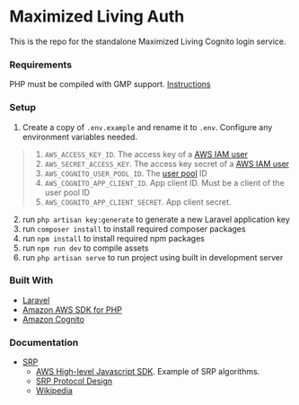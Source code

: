 # Maximized Living Auth
This is the repo for the standalone Maximized Living Cognito login service.

### Requirements
PHP must be compiled with GMP support. [Instructions](http://php.net/manual/en/gmp.installation.php)

### Setup
1. Create a copy of `.env.example` and rename it to `.env`. Configure any environment variables needed.
> 1. `AWS_ACCESS_KEY_ID`. The access key of a [AWS IAM user](https://console.aws.amazon.com/iam/home)
> 2. `AWS_SECRET_ACCESS_KEY`. The access key secret of a [AWS IAM user](https://console.aws.amazon.com/iam/home)
> 3. `AWS_COGNITO_USER_POOL_ID`. The [user pool](https://us-east-2.console.aws.amazon.com/cognito/users/) ID 
> 4. `AWS_COGNITO_APP_CLIENT_ID`. App client ID. Must be a client of the user pool ID 
> 5. `AWS_COGNITO_APP_CLIENT_SECRET`. App client secret.
2. run `php artisan key:generate` to generate a new Laravel application key
3. run `composer install` to install required composer packages
4. run `npm install` to install required npm packages
5. run `npm run dev` to compile assets
6. run `php artisan serve` to run project using built in development server

### Built With
* [Laravel](https://laravel.com/)
* [Amazon AWS SDK for PHP](http://docs.aws.amazon.com/aws-sdk-php/v3/guide/index.html)
* [Amazon Cognito](https://aws.amazon.com/documentation/cognito/)
    
### Documentation
* [SRP](http://srp.stanford.edu/)
    * [AWS High-level Javascript SDK](https://github.com/aws/amazon-cognito-identity-js/tree/master/src). Example of SRP algorithms.
    * [SRP Protocol Design](http://srp.stanford.edu/design.html)
    * [Wikipedia](https://en.wikipedia.org/wiki/Secure_Remote_Password_protocol)
